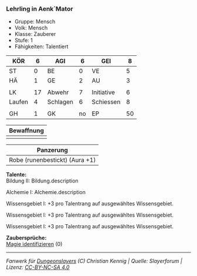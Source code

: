 ### Lehrling in Aenk`Mator  
- Gruppe: Mensch  
- Volk: Mensch  
- Klasse: Zauberer  
- Stufe: 1  
- Fähigkeiten: Talentiert  


| KÖR | 6 | AGI | 6 | GEI | 8 |
| --- | --- | --- | --- | --- | --- |
| ST | 0 | BE | 0 | VE | 5 |
| HÄ | 1 | GE | 2 | AU | 3 |
|  |  |  |  |  |  |
| LK | 17 | Abwehr | 7 | Initiative | 6 |
| Laufen | 4 | Schlagen | 6 | Schiessen | 8 |
|  |  |  |  |  |  |
| GH | 1 | GK | no | EP | 50 |


| Bewaffnung |
| --- |
|  |


| Panzerung |
| --- |
| Robe (runenbestickt) (Aura +1) |


**Talente:**  
Bildung II: Bildung.description

Alchemie I: Alchemie.description

Wissensgebiet I: +3 pro Talentrang auf ausgewähltes Wissensgebiet.

Wissensgebiet I: +3 pro Talentrang auf ausgewähltes Wissensgebiet.

Wissensgebiet I: +3 pro Talentrang auf ausgewähltes Wissensgebiet.


**Zaubersprüche:**  
[Magie identifizieren](/grw/zauber/magie-identifizieren.md) (0)




___
*Fanwerk für [Dungeonslayers](https://www.dungeonslayers.net/) (C) Christian Kennig | Quelle: Slayerforum | Lizenz: [CC-BY-NC-SA 4.0](https://creativecommons.org/licenses/by-nc-sa/4.0/deed.de)*